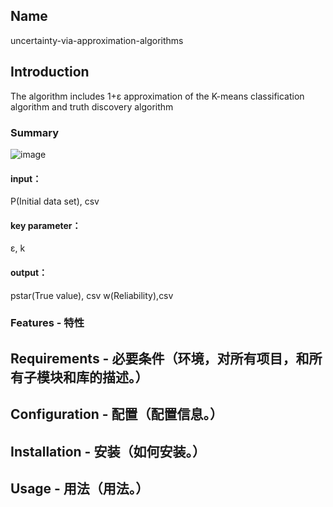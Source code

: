 
## Name
uncertainty-via-approximation-algorithms

## Introduction
The algorithm includes  1+ε approximation of the K-means classification algorithm and  truth discovery algorithm

### Summary
![image](https://github.com/840467121/image/blob/b50fdac9459362233967084f60c98110e9138ae8/%E6%B5%81%E7%A8%8Bv3.jpg)
#### input：
P(Initial data set), csv
#### key parameter：
ε, k
#### output：
pstar(True value), csv
w(Reliability),csv

### Features - 特性

## Requirements - 必要条件（环境，对所有项目，和所有子模块和库的描述。）

## Configuration - 配置（配置信息。）

## Installation - 安装（如何安装。）

## Usage - 用法（用法。）
